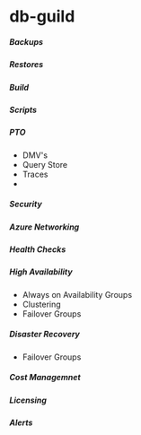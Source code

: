 # db-guild


##### Backups

##### Restores

##### Build 

##### Scripts

##### PTO
- DMV's
- Query Store
- Traces
- 

##### Security

##### Azure Networking

##### Health Checks



##### High Availability
- Always on Availability Groups
- Clustering
- Failover Groups

##### Disaster Recovery
- Failover Groups

##### Cost Managemnet

##### Licensing

##### Alerts


